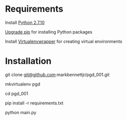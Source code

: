 # Requirements
Install [Python 2.7.10](https://www.python.org/downloads/release/python-2710/)

[Upgrade pip](https://pip.pypa.io/en/stable/installing/#upgrading-pip) for installing Python packages

Install [Virtualenvwrapper](http://virtualenvwrapper.readthedocs.org/en/latest/index.html) for creating virtual environments

# Installation
git clone git@github.com:markbennettjr/pgd_001.git

mkvirtualenv pgd

cd pgd_001

pip install -r requirements.txt

python main.py
